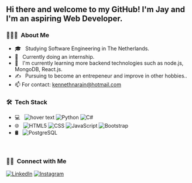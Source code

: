 <h2> Hi there and welcome to my GitHub! I'm Jay and I'm an aspiring Web Developer.</h2>

<h3> 👨🏻‍💻 &nbsp;About Me </h3>

- 🎓 &nbsp; Studying Software Engineering in The Netherlands.
- 💼 &nbsp; Currently doing an internship.
- 🌱 &nbsp; I'm currently learning more backend technologies such as node.js, MongoDB, React.js.
- ✍️ &nbsp; Pursuing to become an entrepeneur and improve in other hobbies..
- 📫 For contact: kennethnarain@hotmail.com

<h3> 🛠 &nbsp;Tech Stack</h3>

- 💻 &nbsp;
  <img src="https://img.shields.io/badge/Python-3776AB?style=for-the-badge&logo=python&logoColor=white" title="hover text">
  ![Python](https://img.shields.io/badge/Python-3776AB?style=for-the-badge&logo=python&logoColor=white)
  ![C#](https://img.shields.io/badge/C%23-239120?style=for-the-badge&logo=c-sharp&logoColor=white)
- 🌐 &nbsp;
  ![HTML5](https://img.shields.io/badge/HTML5-E34F26?style=for-the-badge&logo=html5&logoColor=white)
  ![CSS](https://img.shields.io/badge/CSS3-1572B6?style=for-the-badge&logo=css3&logoColor=white)
  ![JavaScript](https://img.shields.io/badge/JavaScript-F7DF1E?style=for-the-badge&logo=javascript&logoColor=black)
  ![Bootstrap](https://img.shields.io/badge/Bootstrap-563D7C?style=for-the-badge&logo=bootstrap&logoColor=white)
- 🛢 &nbsp;
  ![PostgreSQL](https://img.shields.io/badge/PostgreSQL-316192?style=for-the-badge&logo=postgresql&logoColor=white)

<br/>

<h3> 🤝🏻 &nbsp;Connect with Me </h3>

<p>
<a href="https://www.linkedin.com/in/jay-narain-a177b319b/"><img alt="LinkedIn" src="https://img.shields.io/badge/LinkedIn-0077B5?style=for-the-badge&logo=linkedin&logoColor=white"></a>
<a href="https://www.instagram.com/ninjin96/"><img alt="Instagram" src="https://img.shields.io/badge/Instagram-E4405F?style=for-the-badge&logo=instagram&logoColor=white"></a>
</p>
